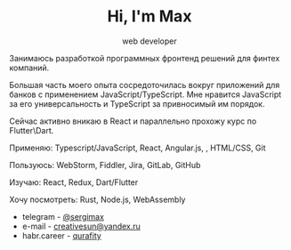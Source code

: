 <h1 align="center">Hi, I'm Max</h1>

<p align="center">web developer</p>

Занимаюсь разработкой программных фронтенд решений для финтех компаний.

Большая часть моего опыта сосредоточилась вокруг приложений для банков с применением JavaScript/TypeScript.
Мне нравится JavaScript за его универсальность и TypeScript за привносимый им порядок.

Сейчас активно вникаю в React и параллельно прохожу курс по Flutter\Dart.

Применяю:
Typescript/JavaScript, React, Angular.js, , HTML/CSS, Git

Пользуюсь:
WebStorm, Fiddler, Jira, GitLab, GitHub

Изучаю:
React, Redux, Dart/Flutter

Хочу посмотреть:
Rust, Node.js, WebAssembly

  - telegram - [@sergimax](https://t.me/sergimax)
  - e-mail - [creativesun@yandex.ru](mailto:creativesun@yandex.ru)
  - habr.career - [qurafity](https://career.habr.com/qurafity) 

<!-- <p align="center">
  <img src="https://github-readme-stats.vercel.app/api/top-langs/?username=sergimax&layout=compact&hide=html">
</p> -->
